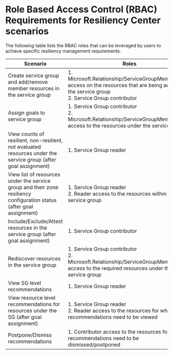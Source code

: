 # Role Based Access Control (RBAC) Requirements for Resiliency Center scenarios

The following table lists the RBAC roles that can be leveraged by users to achieve specific resiliency management requirements.

| Scenario | Roles |
|----------|--------------------------|
| Create service group and add/remove member resources in the service group | 1. Microsoft.Relationship/ServiceGroupMember/write access on the resources that are being added to the service group <br> 2. Service Group contributor |
| Assign goals to service group | 1.  Service Group contributor <br>2.  Microsoft.Relationship/ServiceGroupMember/read access to the resources under the service group |
| View counts of resilient, non-resilient, not evaluated resources under the service group (after goal assignment) | 1.  Service Group reader |
| View list of resources under the service group and their zone resiliency configuration status (after goal assignment) | 1.  Service Group reader <br>2.  Reader access to the resources within the service group |
| Include/Exclude/Attest resources in the service group (after goal assignment) | 1.  Service Group contributor |
| Rediscover resources in the service group | 1.  Service Group contributor <br>2.  Microsoft.Relationship/ServiceGroupMember/read access to the required resources under the service group |
| View SG level recommendations | 1.  Service Group reader |
| View resource level recommendations for resources under the SG (after goal assignment) | 1.  Service Group reader <br>2.  Reader access to the resources for which recommendations need to be viewed |
| Postpone/Dismiss recommendations | 1.  Contributor access to the resources for which recommendations need to be dismissed/postponed |